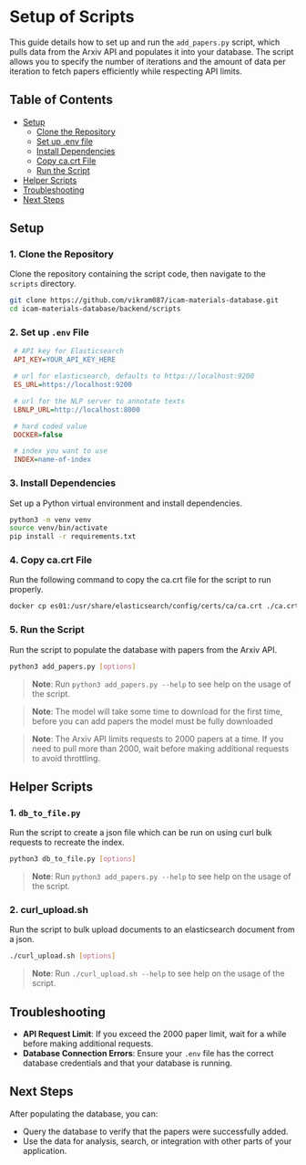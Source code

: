 # Setup of Scripts

This guide details how to set up and run the `add_papers.py` script, which pulls data from the Arxiv API and populates it into your database. The script allows you to specify the number of iterations and the amount of data per iteration to fetch papers efficiently while respecting API limits.

## Table of Contents
- [Setup](#setup)
  - [Clone the Repository](#1-clone-the-repository)
  - [Set up .env file](#2-set-up-env-file)
  - [Install Dependencies](#3-install-dependencies)
  - [Copy ca.crt File](#4-copy-cacrt-file)
  - [Run the Script](#5-run-the-script)
- [Helper Scripts](#helper-scripts)
- [Troubleshooting](#troubleshooting)
- [Next Steps](#next-steps)

## Setup

### 1. Clone the Repository

Clone the repository containing the script code, then navigate to the `scripts` directory.

   ```bash
   git clone https://github.com/vikram087/icam-materials-database.git
   cd icam-materials-database/backend/scripts
   ```

### 2. Set up `.env` File

   ```ini
    # API key for Elasticsearch
    API_KEY=YOUR_API_KEY_HERE

    # url for elasticsearch, defaults to https://localhost:9200
    ES_URL=https://localhost:9200

    # url for the NLP server to annotate texts
    LBNLP_URL=http://localhost:8000

    # hard coded value
    DOCKER=false

    # index you want to use
    INDEX=name-of-index
   ```

### 3. Install Dependencies

Set up a Python virtual environment and install dependencies.

   ```bash
   python3 -m venv venv
   source venv/bin/activate
   pip install -r requirements.txt
   ```

### 4. Copy ca.crt File

Run the following command to copy the ca.crt file for the script to run properly.

   ```bash
   docker cp es01:/usr/share/elasticsearch/config/certs/ca/ca.crt ./ca.crt
   ```

### 5. Run the Script

Run the script to populate the database with papers from the Arxiv API.

   ```bash
   python3 add_papers.py [options]
   ```

   > **Note**: Run ```python3 add_papers.py --help``` to see help on the usage of the script.

   > **Note**: The model will take some time to download for the first time, before you can add papers the model must be fully downloaded
   
   > **Note**: The Arxiv API limits requests to 2000 papers at a time. If you need to pull more than 2000, wait before making additional requests to avoid throttling.


## Helper Scripts

### 1. `db_to_file.py`

Run the script to create a json file which can be run on using curl bulk requests to recreate the index.

   ```bash
   python3 db_to_file.py [options]
   ```

   > **Note**: Run ```python3 add_papers.py --help``` to see help on the usage of the script.

### 2. curl_upload.sh

Run the script to bulk upload documents to an elasticsearch document from a json.

   ```bash
   ./curl_upload.sh [options]
   ```

   > **Note**: Run ```./curl_upload.sh --help``` to see help on the usage of the script. 

## Troubleshooting

- **API Request Limit**: If you exceed the 2000 paper limit, wait for a while before making additional requests.
- **Database Connection Errors**: Ensure your `.env` file has the correct database credentials and that your database is running.

## Next Steps

After populating the database, you can:
- Query the database to verify that the papers were successfully added.
- Use the data for analysis, search, or integration with other parts of your application.
